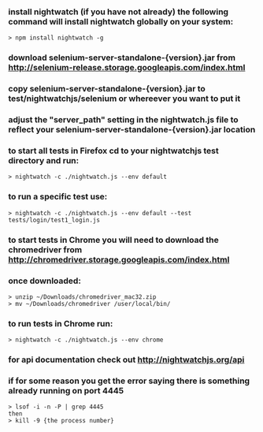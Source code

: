 ### install nightwatch (if you have not already) the following command will install nightwatch globally on your system:
    > npm install nightwatch -g
    
### download selenium-server-standalone-{version}.jar from http://selenium-release.storage.googleapis.com/index.html 
### copy selenium-server-standalone-{version}.jar to test/nightwatchjs/selenium or whereever you want to put it
### adjust the "server_path" setting in the nightwatch.js file to reflect your selenium-server-standalone-{version}.jar location

### to start all tests in Firefox cd to your nightwatchjs test directory and run:
    > nightwatch -c ./nightwatch.js --env default
    
### to run a specific test use:
    > nightwatch -c ./nightwatch.js --env default --test tests/login/test1_login.js
    
### to start tests in Chrome you will need to download the chromedriver from http://chromedriver.storage.googleapis.com/index.html
### once downloaded:
    > unzip ~/Downloads/chromedriver_mac32.zip
    > mv ~/Downloads/chromedriver /user/local/bin/
    
### to run tests in Chrome run:
    > nightwatch -c ./nightwatch.js --env chrome


### for api documentation check out http://nightwatchjs.org/api

### if for some reason you get the error saying there is something already running on port 4445
    > lsof -i -n -P | grep 4445
    then
    > kill -9 {the process number}
